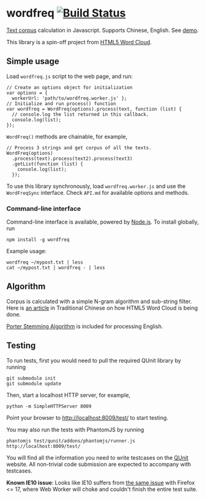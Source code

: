 # wordfreq [![Build Status](https://secure.travis-ci.org/timdream/wordfreq.png)](http://travis-ci.org/timdream/wordfreq)

[Text corpus](https://en.wikipedia.org/wiki/Text_corpus) calculation in Javascript. 
Supports Chinese, English.
See [demo](http://timdream.org/wordfreq/).

This library is a spin-off project from [HTML5 Word Cloud](https://github.com/timdream/wordcloud).

## Simple usage

Load `wordfreq.js` script to the web page, and run:

    // Create an options object for initialization
    var options = {
      workerUrl: 'path/to/wordfreq.worker.js' };
    // Initialize and run process() function
    var wordfreq = WordFreq(options).process(text, function (list) {
      // console.log the list returned in this callback.
      console.log(list);
    });

`WordFreq()` methods are chainable, for example,

    // Process 3 strings and get corpus of all the texts.
    WordFreq(options)
      .process(text).process(text2).process(text3)
      .getList(function (list) {
        console.log(list);
      });

To use this library synchronously, load `wordfreq.worker.js` and use the `WordFreqSync` interface. Check `API.md` for available options and methods.

### Command-line interface

Command-line interface is available, powered by [Node.js](http://nodejs.org/). To install globally, run

    npm install -g wordfreq

Example usage:

    wordfreq ~/mypost.txt | less
    cat ~/mypost.txt | wordfreq - | less

## Algorithm 

Corpus is calculated with a simple N-gram algorithm and sub-string filter. 
Here is [an article](http://www.openfoundry.org/tw/foss-forum/8339--open-web-html5-) in Traditional Chinese on how HTML5 Word Cloud is being done.

[Porter Stemming Algorithm](http://tartarus.org/~martin/PorterStemmer/) is included for processing English.

## Testing

To run tests, first you would need to pull the required QUnit library by running

    git submodule init
    git submodule update

Then, start a localhost HTTP server, for example,

    python -m SimpleHTTPServer 8009

Point your browser to [http://localhost:8009/test/](http://localhost:8009/test/) to start testing.

You may also run the tests with PhantomJS by running

    phantomjs test/qunit/addons/phantomjs/runner.js http://localhost:8009/test/

You will find all the information you need to write testcases on the [QUnit](http://qunitjs.com) website.
All non-trivial code submission are expected to accompany with testcases.

**Known IE10 issue**: Looks like IE10 suffers from [the same issue](https://bugzilla.mozilla.org/show_bug.cgi?id=785248) with Firefox <= 17, where Web Worker will choke and couldn't finish the entire test suite.
